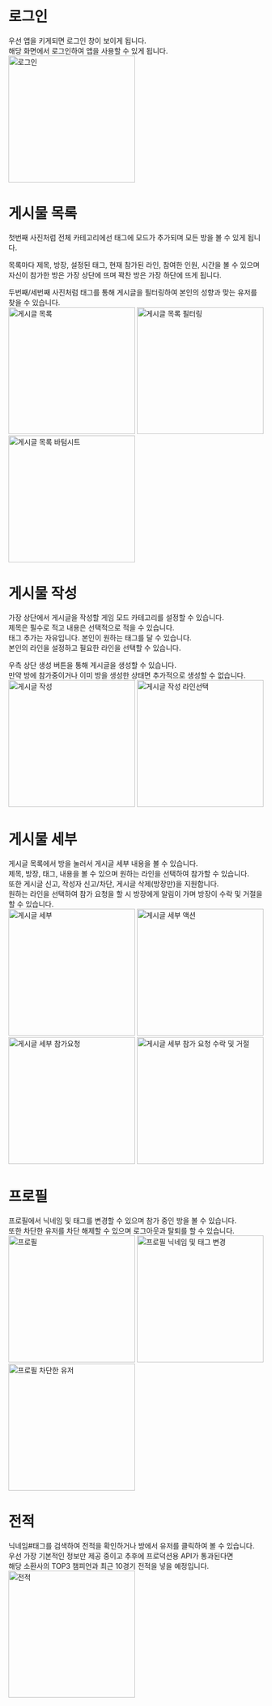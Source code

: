 # 로그인
우선 앱을 키게되면 로그인 창이 보이게 됩니다.  
해당 화면에서 로그인하여 앱을 사용할 수 있게 됩니다.  
<img width="250" alt="로그인" src="https://github.com/Cosine-A/cosine-a.github.io/assets/100404990/0f9a4669-8450-41c9-a68f-1af1fb2c0609">

# 게시물 목록
첫번째 사진처럼 전체 카테고리에선 태그에 모드가 추가되며 모든 방을 볼 수 있게 됩니다.  

목록마다 제목, 방장, 설정된 태그, 현재 참가된 라인, 참여한 인원, 시간을 볼 수 있으며  
자신이 참가한 방은 가장 상단에 뜨며 꽉찬 방은 가장 하단에 뜨게 됩니다.  

두번째/세번째 사진처럼 태그를 통해 게시글을 필터링하여 본인의 성향과 맞는 유저를 찾을 수 있습니다.  
​​​​<img width="250" alt="게시글 목록" src="https://github.com/Cosine-A/cosine-a.github.io/assets/100404990/cba7dfd0-da48-4e55-a668-c7e188fb350a">
<img width="250" alt="게시글 목록 필터링" src="https://github.com/Cosine-A/cosine-a.github.io/assets/100404990/044a1d16-5cbe-4a18-a251-79894511aaa1">
<img width="250" alt="게시글 목록 바텀시트" src="https://github.com/Cosine-A/cosine-a.github.io/assets/100404990/6fc04646-225a-49d2-922a-b17452598011">

# 게시물 작성
가장 상단에서 게시글을 작성할 게임 모드 카테고리를 설정할 수 있습니다.  
제목은 필수로 적고 내용은 선택적으로 적을 수 있습니다.  
태그 추가는 자유입니다. 본인이 원하는 태그를 달 수 있습니다.  
본인의 라인을 설정하고 필요한 라인을 선택할 수 있습니다.  

우측 상단 생성 버튼을 통해 게시글을 생성할 수 있습니다.  
만약 방에 참가중이거나 이미 방을 생성한 상태면 추가적으로 생성할 수 없습니다.  
​​​​<img width="250" alt="게시글 작성" src="https://github.com/Cosine-A/cosine-a.github.io/assets/100404990/0e97e024-4878-44f9-b825-78e7ca0f1762">
<img width="250" alt="게시글 작성 라인선택" src="https://github.com/Cosine-A/cosine-a.github.io/assets/100404990/737d75eb-f476-48dd-8277-cdf2d6d2f735">

# 게시물 세부
게시글 목록에서 방을 눌러서 게시글 세부 내용을 볼 수 있습니다.  
제목, 방장, 태그, 내용을 볼 수 있으며 원하는 라인을 선택하여 참가할 수 있습니다.  
또한 게시글 신고, 작성자 신고/차단, 게시글 삭제(방장만)을 지원합니다.  
원하는 라인을 선택하여 참가 요청을 할 시 방장에게 알림이 가며 방장이 수락 및 거절을 할 수 있습니다.  
​​​​<img width="250" alt="게시글 세부" src="https://github.com/Cosine-A/cosine-a.github.io/assets/100404990/6708a6c4-a727-466b-814e-e86f6ada1369">
<img width="250" alt="게시글 세부 액션" src="https://github.com/Cosine-A/cosine-a.github.io/assets/100404990/d419569d-709d-4755-b1d2-edae0985274c">  
​​​​<img width="250" alt="게시글 세부 참가요청" src="https://github.com/Cosine-A/cosine-a.github.io/assets/100404990/519d236b-a7a2-4827-8ac6-8e20ae8842e4">
<img width="250" alt="게시글 세부 참가 요청 수락 및 거절" src="https://github.com/Cosine-A/cosine-a.github.io/assets/100404990/0b3d7e97-e9c0-4ee0-a2cb-646c7c1b8a61">

# 프로필
프로필에서 닉네임 및 태그를 변경할 수 있으며 참가 중인 방을 볼 수 있습니다.  
또한 차단한 유저를 차단 해제할 수 있으며 로그아웃과 탈퇴를 할 수 있습니다.  
<img width="250" alt="프로필" src="https://github.com/Cosine-A/cosine-a.github.io/assets/100404990/0553d728-1a2a-44ae-89e0-138d7cc87ee4">
<img width="250" alt="프로필 닉네임 및 태그 변경" src="https://github.com/Cosine-A/cosine-a.github.io/assets/100404990/e4dc5acb-2174-4fd0-9a79-3f1b27fb5db2">
<img width="250" alt="프로필 차단한 유저" src="https://github.com/Cosine-A/cosine-a.github.io/assets/100404990/1c6c2179-6d24-40d0-a30e-8fd2217f8976">

# 전적
닉네임#태그를 검색하여 전적을 확인하거나 방에서 유저를 클릭하여 볼 수 있습니다.  
우선 가장 기본적인 정보만 제공 중이고 추후에 프로덕션용 API가 통과된다면  
해당 소환사의 TOP3 챔피언과 최근 10경기 전적을 넣을 예정입니다.  
<img width="250" alt="전적" src="https://github.com/Cosine-A/cosine-a.github.io/assets/100404990/b159141a-0c1f-402a-a629-d4f111906d85">
